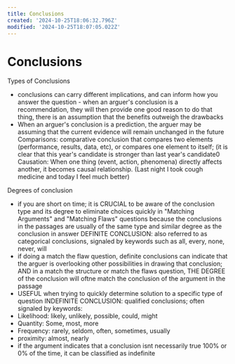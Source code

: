 ```yaml
---
title: Conclusions
created: '2024-10-25T18:06:32.796Z'
modified: '2024-10-25T18:07:05.022Z'
---
```


# Conclusions
Types of Conclusions 
- conclusions can carry different implications, and can inform how you answer the question - when an arguer's conclusion is a recommendation, they will then provide one good reason to do that thing, there is an assumption that the benefits outweigh the drawbacks
- When an arguer's conclusion is a prediction, the arguer may be assuming that the current evidence will remain unchanged in the future
Comparisons: comparative conclusion that compares two elements (performance, results, data, etc), or compares one element to itself; (it is clear that this year's candidate is stronger than last year's candidate0
Causation: When one thing (event, action, phenomena) directly affects another, it becomes causal relationship. (Last night I took cough medicine and today I feel much better)

Degrees of conclusion
- if you are short on time; it is CRUCIAL to be aware of the conclusion type and its degree to eliminate choices quickly in "Matching Arguments" and "Matching Flaws" questions because the conclusions in the passages are usually of the same type and similar degree as the conclusion in answer
DEFINITE CONCLUSION: 
also referred to as categorical conclusions, signaled by keywords such as all, every, none, never, will
- if doing a match the flaw question, definite conclusions can indicate that the arguer is overlooking other possibilities in drawing that conclusion; AND in a match the structure or match the flaws question, THE DEGREE of the conclusion will oftne match the conclusion of the argument in the passage
- USEFUL when trying to quickly determine solution to a specific type of question
INDEFINITE CONCLUSION:
qualified conclusions; often signaled by keywords:
- Likelihood: likely, unlikely, possible, could, might
- Quantity: Some, most, more
- Frequency: rarely, seldom, often, sometimes, usually
- proximity: almost, nearly
- if the argument indicates that a conclusion isnt necessarily true 100% or 0% of the time, it can be classified as indefinite
